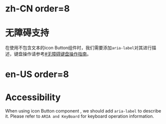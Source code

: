 # zh-CN order=8

# 无障碍支持

在使用不包含文本的icon Button组件时，我们需要添加`aria-label`对其进行描述，键盘操作请参考[#无障碍键盘操作指南](#无障碍键盘操作指南)。

# en-US order=8

# Accessibility

When using icon Button component , we should add `aria-label` to describe it. Please refer to `ARIA and KeyBoard` for keyboard operation information.
